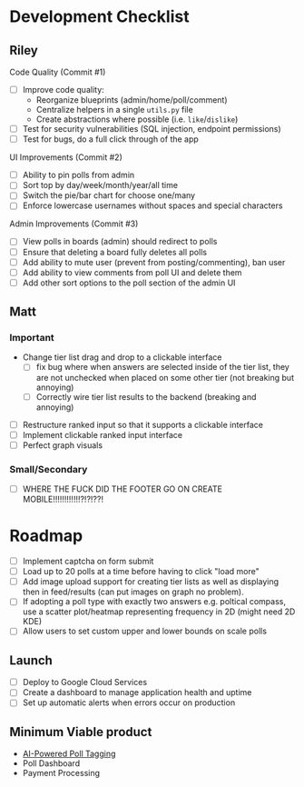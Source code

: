 # Development Checklist

## Riley

Code Quality (Commit #1)

- [ ] Improve code quality:
  - Reorganize blueprints (admin/home/poll/comment)
  - Centralize helpers in a single `utils.py` file
  - Create abstractions where possible (i.e. `like`/`dislike`)
- [ ] Test for security vulnerabilities (SQL injection, endpoint permissions)
- [ ] Test for bugs, do a full click through of the app

UI Improvements (Commit #2)

- [ ] Ability to pin polls from admin
- [ ] Sort top by day/week/month/year/all time
- [ ] Switch the pie/bar chart for choose one/many
- [ ] Enforce lowercase usernames without spaces and special characters

Admin Improvements (Commit #3)

- [ ] View polls in boards (admin) should redirect to polls
- [ ] Ensure that deleting a board fully deletes all polls
- [ ] Add ability to mute user (prevent from posting/commenting), ban user
- [ ] Add ability to view comments from poll UI and delete them
- [ ] Add other sort options to the poll section of the admin UI

## Matt

### Important

- Change tier list drag and drop to a clickable interface
  - [ ] fix bug where when answers are selected inside of the tier list, 
        they are not unchecked when placed on some other tier (not breaking but annoying)
  - [ ] Correctly wire tier list results to the backend (breaking and annoying)
- [ ] Restructure ranked input so that it supports a clickable interface
- [ ] Implement clickable ranked input interface
- [ ] Perfect graph visuals

### Small/Secondary
- [ ] WHERE THE FUCK DID THE FOOTER GO ON CREATE MOBILE!!!!!!!!!!!!?!?!??!
    

# Roadmap

- [ ] Implement captcha on form submit
- [ ] Load up to 20 polls at a time before having to click "load more"
- [ ] Add image upload support for creating tier lists as well as displaying then in feed/results (can put images on graph no problem).
- [ ] If adopting a poll type with exactly two answers e.g. poltical compass, use a scatter plot/heatmap representing frequency in 2D (might need 2D KDE)
- [ ] Allow users to set custom upper and lower bounds on scale polls

## Launch

- [ ] Deploy to Google Cloud Services
- [ ] Create a dashboard to manage application health and uptime
- [ ] Set up automatic alerts when errors occur on production

## Minimum Viable product

- [AI-Powered Poll Tagging](https://docs.google.com/document/d/1knJN9BY2EJ27TZhUlEIYxNZZmU6g-eYaLxmL75ShN_U/edit?usp=drive_link)
- Poll Dashboard
- Payment Processing
